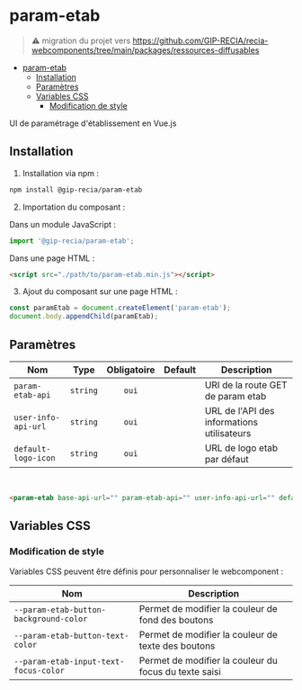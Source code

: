 # param-etab

> ⚠️ migration du projet vers https://github.com/GIP-RECIA/recia-webcomponents/tree/main/packages/ressources-diffusables

- [param-etab](#param-etab)
  - [Installation](#installation)
  - [Paramètres](#paramètres)
  - [Variables CSS](#variables-css)
    - [Modification de style](#modification-de-style)

UI de paramétrage d'établissement en Vue.js

## Installation

1. Installation via npm :

```sh
npm install @gip-recia/param-etab
```

2. Importation du composant :

Dans un module JavaScript :

```js
import '@gip-recia/param-etab';
```

Dans une page HTML :

```html
<script src="./path/to/param-etab.min.js"></script>
```

3. Ajout du composant sur une page HTML :

```js
const paramEtab = document.createElement('param-etab');
document.body.appendChild(paramEtab);
```

## Paramètres

| Nom                 |   Type   | Obligatoire | Default | Description                                |
| ------------------- | :------: | :---------: | :-----: | ------------------------------------------ |
| `param-etab-api`    | `string` |    `oui`    |         | URI de la route GET de param etab          |
| `user-info-api-url` | `string` |    `oui`    |         | URL de l'API des informations utilisateurs |
| `default-logo-icon` | `string` |    `oui`    |         | URL de logo etab par défaut                |

<br/>

```html
<param-etab base-api-url="" param-etab-api="" user-info-api-url="" default-logo-icon=""/>
```

## Variables CSS

### Modification de style

Variables CSS peuvent être définis pour personnaliser le webcomponent :

| Nom                                                   | Description                                                   |
| ----------------------------------------------------- | ------------------------------------------------------------- |
| `--param-etab-button-background-color`                | Permet de modifier la couleur de fond des boutons             |
| `--param-etab-button-text-color`                      | Permet de modifier la couleur de texte des boutons            |
| `--param-etab-input-text-focus-color`                 | Permet de modifier la couleur du focus du texte saisi         |